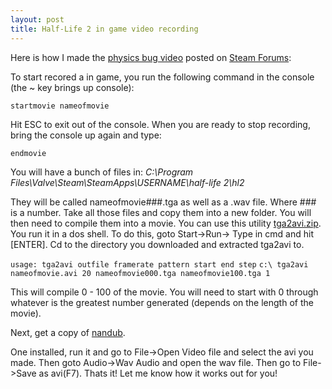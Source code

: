 ```yaml
--- 
layout: post
title: Half-Life 2 in game video recording
---
```

Here is how I made the [physics bug video](/wp-content/uploads/posts/half-life_2_in_game_video_recording/physics_bug.zip) posted on [Steam Forums](http://steampowered.com/forums/):

To start recored a in game, you run the following command in the console (the ~ key brings up console):

`startmovie nameofmovie`

Hit ESC to exit out of the console. When you are ready to stop recording, bring the console up again and type:

`endmovie`

You will have a bunch of files in:
<cite>
C:\Program Files\Valve\Steam\SteamApps\USERNAME\half-life 2\hl2
</cite>

They will be called nameofmovie###.tga as well as a .wav file. Where ### is a number. Take all those files and copy them into a new folder. You will then need to compile them into a movie. You can use this utility [tga2avi.zip](/wp-content/uploads/posts/half-life_2_in_game_video_recording/tga2avi.zip). You run it in a dos shell. To do this, goto Start->Run-> Type in cmd and hit \[ENTER\]. Cd to the directory you downloaded and extracted tga2avi to. 

`usage: tga2avi outfile framerate pattern start end step`
`c:\ tga2avi nameofmovie.avi 20 nameofmovie000.tga nameofmovie100.tga 1`

This will compile 0 - 100 of the movie. You will need to start with 0 through whatever is the greatest number generated (depends on the length of the movie).

Next, get a copy of [nandub](http://ndub.sourceforge.net/). 

One installed, run it and go to File->Open Video file and select the avi you made. Then goto Audio->Wav Audio and open the wav file. Then go to File->Save as avi(F7). Thats it! Let me know how it works out for you!
